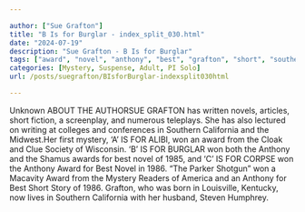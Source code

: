 ```yaml
---

author: ["Sue Grafton"]
title: "B Is for Burglar - index_split_030.html"
date: "2024-07-19"
description: "Sue Grafton - B Is for Burglar"
tags: ["award", "novel", "anthony", "best", "grafton", "short", "southern", "california", "mystery", "unknown", "authorsue", "written", "article", "fiction", "screenplay", "numerous", "teleplays", "also", "lectured", "writing", "college", "conference", "first", "alibi", "cloak"]
categories: [Mystery, Suspense, Adult, PI Solo]
url: /posts/suegrafton/BIsforBurglar-indexsplit030html

---
```



Unknown
ABOUT THE AUTHORSUE GRAFTON has written novels, articles, short fiction, a screenplay, and numerous teleplays. She has also lectured on writing at colleges and conferences in Southern California and the Midwest.Her first mystery, ‘A’ IS FOR ALIBI, won an award from the Cloak and Clue Society of Wisconsin. ‘B’ IS FOR BURGLAR won both the Anthony and the Shamus awards for best novel of 1985, and ‘C’ IS FOR CORPSE won the Anthony Award for Best Novel in 1986. “The Parker Shotgun” won a Macavity Award from the Mystery Readers of America and an Anthony for Best Short Story of 1986. Grafton, who was born in Louisville, Kentucky, now lives in Southern California with her husband, Steven Humphrey.
